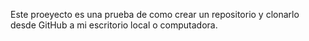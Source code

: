 Este proeyecto es una prueba de como crear un repositorio y clonarlo desde GitHub a mi escritorio local o computadora.